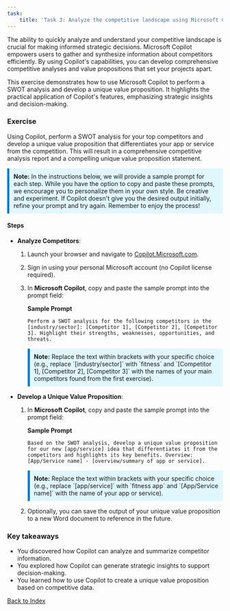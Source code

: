 ```yaml
---
task:
    title: 'Task 3: Analyze the competitive landscape using Microsoft Copilot'
---
```


The ability to quickly analyze and understand your competitive landscape is crucial for making informed strategic decisions. Microsoft Copilot empowers users to gather and synthesize information about competitors efficiently. By using Copilot's capabilities, you can develop comprehensive competitive analyses and value propositions that set your projects apart.

This exercise demonstrates how to use Microsoft Copilot to perform a SWOT analysis and develop a unique value proposition. It highlights the practical application of Copilot's features, emphasizing strategic insights and decision-making.

### Exercise

Using Copilot, perform a SWOT analysis for your top competitors and develop a unique value proposition that differentiates your app or service from the competition. This will result in a comprehensive competitive analysis report and a compelling unique value proposition statement.

<div style="background-color: #e0f7ff; padding: 10px; border-left: 5px solid #0078D4; margin-top: 15px; margin-bottom: 15px;">
    <strong>Note:</strong> In the instructions below, we will provide a sample prompt for each step. While you have the option to copy and paste these prompts, we encourage you to personalize them in your own style. Be creative and experiment. If Copilot doesn't give you the desired output initially, refine your prompt and try again. Remember to enjoy the process!
</div>

#### Steps

- **Analyze Competitors**:

    1. Launch your browser and navigate to [Copilot.Microsoft.com](https://copilot.microsoft.com).

    1. Sign in using your personal Microsoft account (no Copilot license required).

    1. In **Microsoft Copilot**, copy and paste the sample prompt into the prompt field:

        **Sample Prompt**

        ```
        Perform a SWOT analysis for the following competitors in the [industry/sector]: [Competitor 1], [Competitor 2], [Competitor 3]. Highlight their strengths, weaknesses, opportunities, and threats.
        ```

        <div style="background-color: #e0f7ff; padding: 10px; border-left: 5px solid #0078D4; margin-top: 15px; margin-bottom: 15px;">
            <strong>Note:</strong> Replace the text within brackets with your specific choice (e.g., replace `[industry/sector]` with `fitness` and `[Competitor 1], [Competitor 2], [Competitor 3]` with the names of your main competitors found from the first exercise).
        </div>

- **Develop a Unique Value Proposition**:

    1. In **Microsoft Copilot**, copy and paste the sample prompt into the prompt field:

        **Sample Prompt**

        ```
        Based on the SWOT analysis, develop a unique value proposition for our new [app/service] idea that differentiates it from the competitors and highlights its key benefits. Overview: [App/Service name] - [overview/summary of app or service].
        ```

        <div style="background-color: #e0f7ff; padding: 10px; border-left: 5px solid #0078D4; margin-top: 15px; margin-bottom: 15px;">
            <strong>Note:</strong> Replace the text within brackets with your specific choice (e.g., replace `[app/service]` with `fitness app` and `[App/Service name]` with the name of your app or service).
        </div>

    1. Optionally, you can save the output of your unique value proposition to a new Word document to reference in the future.

### Key takeaways

- You discovered how Copilot can analyze and summarize competitor information.
- You explored how Copilot can generate strategic insights to support decision-making.
- You learned how to use Copilot to create a unique value proposition based on competitive data.

[Back to Index](https://microsoftlearning.github.io/Microsoft-Copilot-Immersion-Experience-GOV/Instructions/Labs/accelerate-creativity-with-microsoft-copilot/index_1.html)